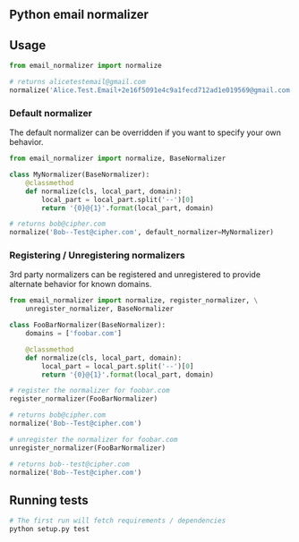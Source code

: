 Python email normalizer
-----------------------

## Usage

```python
from email_normalizer import normalize

# returns alicetestemail@gmail.com
normalize('Alice.Test.Email+2e16f5091e4c9a1fecd712ad1e019569@gmail.com')
```

### Default normalizer

The default normalizer can be overridden if you want to specify your own behavior.

```python
from email_normalizer import normalize, BaseNormalizer

class MyNormalizer(BaseNormalizer):
    @classmethod
    def normalize(cls, local_part, domain):
        local_part = local_part.split('--')[0]
        return '{0}@{1}'.format(local_part, domain)

# returns bob@cipher.com
normalize('Bob--Test@cipher.com', default_normalizer=MyNormalizer)
```

### Registering / Unregistering normalizers

3rd party normalizers can be registered and unregistered to provide alternate behavior for known domains.

```python
from email_normalizer import normalize, register_normalizer, \
    unregister_normalizer, BaseNormalizer

class FooBarNormalizer(BaseNormalizer):
    domains = ['foobar.com']

    @classmethod
    def normalize(cls, local_part, domain):
        local_part = local_part.split('--')[0]
        return '{0}@{1}'.format(local_part, domain)

# register the normalizer for foobar.com
register_normalizer(FooBarNormalizer)

# returns bob@cipher.com
normalize('Bob--Test@cipher.com')

# unregister the normalizer for foobar.com
unregister_normalizer(FooBarNormalizer)

# returns bob--test@cipher.com
normalize('Bob--Test@cipher.com')
```

## Running tests

```python
# The first run will fetch requirements / dependencies
python setup.py test
```
